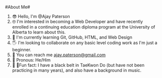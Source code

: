 #About Me#
1.  😎  Hello, I'm @Ajay Paterson
2.  🤓  I'm interested in becoming a Web Developer and have recently enrolled in a continuing education diploma program at the University of Alberta to learn about this.
3.  🔰  I'm currently learning Git, GitHub, HTML, and Web Design
4.  🖐️  I'm looking to collaborate on any basic level coding work as I'm just a beginner.
5.  📧  You can reach me ajay.paterson@gmail.com
6.  👦  Pronous: He/Him
7.  👀 🎵Fun fact: I have a black belt in TaeKwon Do (but have not been practicing in many years), and also have a background in music.
